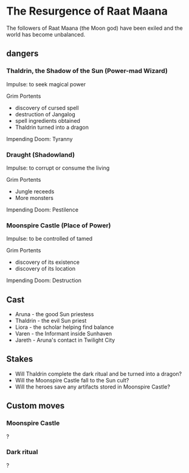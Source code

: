 # The Resurgence of Raat Maana

The followers of Raat Maana (the Moon god) have been
exiled and the world has become unbalanced.

## dangers

### Thaldrin, the Shadow of the Sun (Power-mad Wizard)

Impulse: to seek magical power

Grim Portents
* discovery of cursed spell
* destruction of Jangalog 
* spell ingredients obtained
* Thaldrin turned into a dragon

Impending Doom: Tyranny

### Draught (Shadowland)

Impulse: to corrupt or consume the living

Grim Portents
* Jungle receeds
* More monsters

Impending Doom: Pestilence

### Moonspire Castle (Place of Power)

Impulse: to be controlled of tamed

Grim Portents
* discovery of its existence
* discovery of its location

Impending Doom: Destruction

## Cast
 * Aruna - the good Sun priestess
 * Thaldrin - the evil Sun priest
 * Liora - the scholar helping find balance
 * Varen - the Informant inside Sunhaven
 * Jareth - Aruna's contact in Twilight City

## Stakes

* Will Thaldrin complete the dark ritual and be turned into a dragon?
* Will the Moonspire Castle fall to the Sun cult?
* Will the heroes save any artifacts stored in Moonspire Castle?

## Custom moves

### Moonspire Castle

?

### Dark ritual

?
